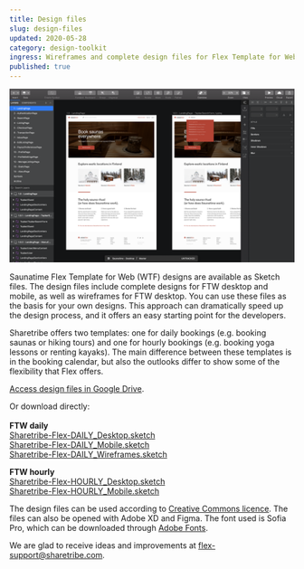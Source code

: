 ```yaml
---
title: Design files
slug: design-files
updated: 2020-05-28
category: design-toolkit
ingress: Wireframes and complete design files for Flex Template for Web.
published: true
---
```


![FTW in Sketch](./FTW-in-Sketch.png)

Saunatime Flex Template for Web (WTF) designs are available as Sketch
files. The design files include complete designs for FTW desktop and
mobile, as well as wireframes for FTW desktop. You can use these files
as the basis for your own designs. This approach can dramatically speed
up the design process, and it offers an easy starting point for the
developers.

Sharetribe offers two templates: one for daily bookings (e.g. booking saunas or hiking tours) and one for hourly bookings (e.g. booking yoga lessons or renting kayaks). The main difference between these templates is in the booking calendar, but also the outlooks differ to show some of the flexibility that Flex offers. 

[Access design files in Google Drive](https://drive.google.com/drive/folders/171T-lYUGJURrAF5qCtTZ0298WPhhG0SG?usp=sharing).

Or download directly: <br /><br />
<b>FTW daily</b><br />
[Sharetribe-Flex-DAILY_Desktop.sketch](https://drive.google.com/uc?export=download&id=1YFDgF7OXwFUdgqVFSAct1mNBSffRX4Zi)<br />
[Sharetribe-Flex-DAILY_Mobile.sketch](https://drive.google.com/uc?export=download&id=1P4JM3zlU6TJBNV19wO_2pJd9_IP1_mtd)<br />
[Sharetribe-Flex-DAILY_Wireframes.sketch](https://drive.google.com/uc?export=download&id=1__BvrIbpx1-C8EHT6nJdxjDrq8XomlrI)

<b>FTW hourly</b><br />
[Sharetribe-Flex-HOURLY_Desktop.sketch](https://drive.google.com/uc?export=download&id=1FU_3vVVOGiQkkPs7sZe4iM0CAGG78TGX)<br />
[Sharetribe-Flex-HOURLY_Mobile.sketch](https://drive.google.com/uc?export=download&id=1TlJ4ylEVBJla4JPWc2PB_b1fF7L_crv2)<br />

The design files can be used according to
[Creative Commons licence](https://creativecommons.org/licenses/by/4.0/).
The files can also be opened with Adobe XD and Figma. The font used is
Sofia Pro, which can be downloaded through
[Adobe Fonts](https://fonts.adobe.com/fonts/sofia).

We are glad to receive ideas and improvements at
[flex-support@sharetribe.com](mailto:flex-support@sharetribe.com).
